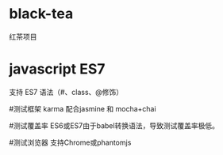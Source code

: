 # black-tea
红茶项目

# javascript ES7
支持 ES7 语法（#、class、@修饰）

#测试框架
karma 配合jasmine 和 mocha+chai

#测试覆盖率
ES6或ES7由于babel转换语法，导致测试覆盖率极低。

#测试浏览器
支持Chrome或phantomjs